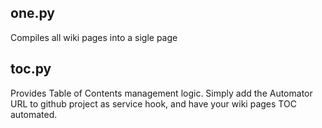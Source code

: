 ## one.py
Compiles all wiki pages into a sigle page

## toc.py
Provides Table of Contents management logic. Simply add the Automator URL to github project as service hook, and have your wiki pages TOC automated.

